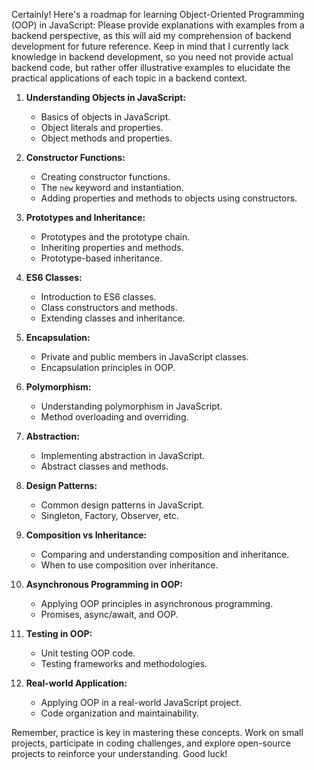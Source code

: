 Certainly! Here's a roadmap for learning Object-Oriented Programming (OOP) in JavaScript:
Please provide explanations with examples from a backend perspective, as this will aid my comprehension of backend development for future reference. Keep in mind that I currently lack knowledge in backend development, so you need not provide actual backend code, but rather offer illustrative examples to elucidate the practical applications of each topic in a backend context. 

1. **Understanding Objects in JavaScript:**
   - Basics of objects in JavaScript.
   - Object literals and properties.
   - Object methods and properties.

2. **Constructor Functions:**
   - Creating constructor functions.
   - The `new` keyword and instantiation.
   - Adding properties and methods to objects using constructors.

3. **Prototypes and Inheritance:**
   - Prototypes and the prototype chain.
   - Inheriting properties and methods.
   - Prototype-based inheritance.

4. **ES6 Classes:**
   - Introduction to ES6 classes.
   - Class constructors and methods.
   - Extending classes and inheritance.

5. **Encapsulation:**
   - Private and public members in JavaScript classes.
   - Encapsulation principles in OOP.

6. **Polymorphism:**
   - Understanding polymorphism in JavaScript.
   - Method overloading and overriding.

7. **Abstraction:**
   - Implementing abstraction in JavaScript.
   - Abstract classes and methods.

8. **Design Patterns:**
   - Common design patterns in JavaScript.
   - Singleton, Factory, Observer, etc.

9. **Composition vs Inheritance:**
   - Comparing and understanding composition and inheritance.
   - When to use composition over inheritance.

10. **Asynchronous Programming in OOP:**
    - Applying OOP principles in asynchronous programming.
    - Promises, async/await, and OOP.

11. **Testing in OOP:**
    - Unit testing OOP code.
    - Testing frameworks and methodologies.

12. **Real-world Application:**
    - Applying OOP in a real-world JavaScript project.
    - Code organization and maintainability.

Remember, practice is key in mastering these concepts. Work on small projects, participate in coding challenges, and explore open-source projects to reinforce your understanding. Good luck!